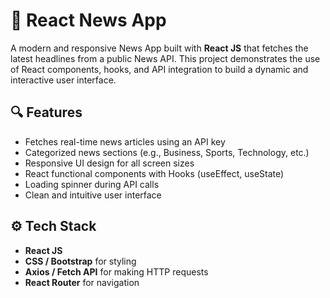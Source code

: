 # 📰 React News App

A modern and responsive News App built with **React JS** that fetches the latest headlines from a public News API. This project demonstrates the use of React components, hooks, and API integration to build a dynamic and interactive user interface.

## 🔍 Features

* Fetches real-time news articles using an API key
* Categorized news sections (e.g., Business, Sports, Technology, etc.)
* Responsive UI design for all screen sizes
* React functional components with Hooks (useEffect, useState)
* Loading spinner during API calls
* Clean and intuitive user interface

## ⚙️ Tech Stack

* **React JS**
* **CSS / Bootstrap** for styling
* **Axios / Fetch API** for making HTTP requests
* **React Router** for navigation

